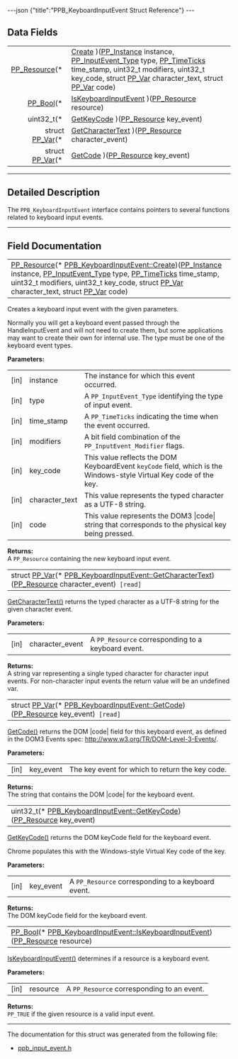 ---json {"title":"PPB\_KeyboardInputEvent Struct Reference"} ---

Data Fields
-----------

<table><tbody><tr class="odd"><td style="text-align: right;"><a href="/docs/native-client/pepper_beta/c/group___typedefs#gafdc3895ee80f4750d0d95ae1b677e9b7" class="el">PP_Resource</a>(* </td><td><a href="/docs/native-client/pepper_beta/c/struct_p_p_b___keyboard_input_event__1__2#a7f685c043948fdb5a166f5bf6a342e96" class="el">Create</a> )(<a href="/docs/native-client/pepper_beta/c/group___typedefs#ga89b662403e6a687bb914b80114c0d19d" class="el">PP_Instance</a> instance, <a href="/docs/native-client/pepper_beta/c/group___enums#gaca7296cfec99fcb6646b7144d1d6a0c5" class="el">PP_InputEvent_Type</a> type, <a href="/docs/native-client/pepper_beta/c/group___typedefs#ga71cb1042cdeb38d7881b121f3b09ce94" class="el">PP_TimeTicks</a> time_stamp, uint32_t modifiers, uint32_t key_code, struct <a href="/docs/native-client/pepper_beta/c/struct_p_p___var/" class="el">PP_Var</a> character_text, struct <a href="/docs/native-client/pepper_beta/c/struct_p_p___var/" class="el">PP_Var</a> code)</td></tr><tr class="even"><td style="text-align: right;"><a href="/docs/native-client/pepper_beta/c/group___enums#ga4f272d99be14aacafe08dfd4ef830918" class="el">PP_Bool</a>(* </td><td><a href="/docs/native-client/pepper_beta/c/struct_p_p_b___keyboard_input_event__1__2#ae3fed704fb8f527fb7fd94e8c34ac13a" class="el">IsKeyboardInputEvent</a> )(<a href="/docs/native-client/pepper_beta/c/group___typedefs#gafdc3895ee80f4750d0d95ae1b677e9b7" class="el">PP_Resource</a> resource)</td></tr><tr class="odd"><td style="text-align: right;">uint32_t(* </td><td><a href="/docs/native-client/pepper_beta/c/struct_p_p_b___keyboard_input_event__1__2#a1862b7cf375179c7a990b61ffad1ce6a" class="el">GetKeyCode</a> )(<a href="/docs/native-client/pepper_beta/c/group___typedefs#gafdc3895ee80f4750d0d95ae1b677e9b7" class="el">PP_Resource</a> key_event)</td></tr><tr class="even"><td style="text-align: right;">struct <a href="/docs/native-client/pepper_beta/c/struct_p_p___var/" class="el">PP_Var</a>(* </td><td><a href="/docs/native-client/pepper_beta/c/struct_p_p_b___keyboard_input_event__1__2#aaf9bb52daef6052c4f4bf4f84efee9d2" class="el">GetCharacterText</a> )(<a href="/docs/native-client/pepper_beta/c/group___typedefs#gafdc3895ee80f4750d0d95ae1b677e9b7" class="el">PP_Resource</a> character_event)</td></tr><tr class="odd"><td style="text-align: right;">struct <a href="/docs/native-client/pepper_beta/c/struct_p_p___var/" class="el">PP_Var</a>(* </td><td><a href="/docs/native-client/pepper_beta/c/struct_p_p_b___keyboard_input_event__1__2#a84c476e78ea7c066f9e89b5ae828ffa8" class="el">GetCode</a> )(<a href="/docs/native-client/pepper_beta/c/group___typedefs#gafdc3895ee80f4750d0d95ae1b677e9b7" class="el">PP_Resource</a> key_event)</td></tr></tbody></table>

------------------------------------------------------------------------

<span id="details" class="anchor" style="margin: 0;"></span>

Detailed Description
--------------------

The `PPB_KeyboardInputEvent` interface contains pointers to several functions related to keyboard input events.

------------------------------------------------------------------------

Field Documentation
-------------------

<span id="a7f685c043948fdb5a166f5bf6a342e96" class="anchor" style="margin: 0;"></span>

<table><tbody><tr class="odd"><td><a href="/docs/native-client/pepper_beta/c/group___typedefs#gafdc3895ee80f4750d0d95ae1b677e9b7" class="el">PP_Resource</a>(* <a href="/docs/native-client/pepper_beta/c/struct_p_p_b___keyboard_input_event__1__2#a7f685c043948fdb5a166f5bf6a342e96" class="el">PPB_KeyboardInputEvent::Create</a>)(<a href="/docs/native-client/pepper_beta/c/group___typedefs#ga89b662403e6a687bb914b80114c0d19d" class="el">PP_Instance</a> instance, <a href="/docs/native-client/pepper_beta/c/group___enums#gaca7296cfec99fcb6646b7144d1d6a0c5" class="el">PP_InputEvent_Type</a> type, <a href="/docs/native-client/pepper_beta/c/group___typedefs#ga71cb1042cdeb38d7881b121f3b09ce94" class="el">PP_TimeTicks</a> time_stamp, uint32_t modifiers, uint32_t key_code, struct <a href="/docs/native-client/pepper_beta/c/struct_p_p___var/" class="el">PP_Var</a> character_text, struct <a href="/docs/native-client/pepper_beta/c/struct_p_p___var/" class="el">PP_Var</a> code)</td></tr></tbody></table>

Creates a keyboard input event with the given parameters.

Normally you will get a keyboard event passed through the HandleInputEvent and will not need to create them, but some applications may want to create their own for internal use. The type must be one of the keyboard event types.

**Parameters:**  
<table><tbody><tr class="odd"><td>[in]</td><td>instance</td><td>The instance for which this event occurred.</td></tr><tr class="even"><td>[in]</td><td>type</td><td>A <code>PP_InputEvent_Type</code> identifying the type of input event.</td></tr><tr class="odd"><td>[in]</td><td>time_stamp</td><td>A <code>PP_TimeTicks</code> indicating the time when the event occurred.</td></tr><tr class="even"><td>[in]</td><td>modifiers</td><td>A bit field combination of the <code>PP_InputEvent_Modifier</code> flags.</td></tr><tr class="odd"><td>[in]</td><td>key_code</td><td>This value reflects the DOM KeyboardEvent <code>keyCode</code> field, which is the Windows-style Virtual Key code of the key.</td></tr><tr class="even"><td>[in]</td><td>character_text</td><td>This value represents the typed character as a UTF-8 string.</td></tr><tr class="odd"><td>[in]</td><td>code</td><td>This value represents the DOM3 |code| string that corresponds to the physical key being pressed.</td></tr></tbody></table>

<!-- -->

**Returns:**  
A `PP_Resource` containing the new keyboard input event.

<span id="aaf9bb52daef6052c4f4bf4f84efee9d2" class="anchor" style="margin: 0;"></span>

<table><tbody><tr class="odd"><td>struct <a href="/docs/native-client/pepper_beta/c/struct_p_p___var/" class="el">PP_Var</a>(* <a href="/docs/native-client/pepper_beta/c/struct_p_p_b___keyboard_input_event__1__2#aaf9bb52daef6052c4f4bf4f84efee9d2" class="el">PPB_KeyboardInputEvent::GetCharacterText</a>)(<a href="/docs/native-client/pepper_beta/c/group___typedefs#gafdc3895ee80f4750d0d95ae1b677e9b7" class="el">PP_Resource</a> character_event)<code> [read]</code></td></tr></tbody></table>

<a href="/docs/native-client/pepper_beta/c/struct_p_p_b___keyboard_input_event__1__2#aaf9bb52daef6052c4f4bf4f84efee9d2" class="el" title="GetCharacterText() returns the typed character as a UTF-8 string for the given character event...">GetCharacterText()</a> returns the typed character as a UTF-8 string for the given character event.

**Parameters:**  
<table><tbody><tr class="odd"><td>[in]</td><td>character_event</td><td>A <code>PP_Resource</code> corresponding to a keyboard event.</td></tr></tbody></table>

<!-- -->

**Returns:**  
A string var representing a single typed character for character input events. For non-character input events the return value will be an undefined var.

<span id="a84c476e78ea7c066f9e89b5ae828ffa8" class="anchor" style="margin: 0;"></span>

<table><tbody><tr class="odd"><td>struct <a href="/docs/native-client/pepper_beta/c/struct_p_p___var/" class="el">PP_Var</a>(* <a href="/docs/native-client/pepper_beta/c/struct_p_p_b___keyboard_input_event__1__2#a84c476e78ea7c066f9e89b5ae828ffa8" class="el">PPB_KeyboardInputEvent::GetCode</a>)(<a href="/docs/native-client/pepper_beta/c/group___typedefs#gafdc3895ee80f4750d0d95ae1b677e9b7" class="el">PP_Resource</a> key_event)<code> [read]</code></td></tr></tbody></table>

<a href="/docs/native-client/pepper_beta/c/struct_p_p_b___keyboard_input_event__1__2#a84c476e78ea7c066f9e89b5ae828ffa8" class="el" title="GetCode() returns the DOM |code| field for this keyboard event, as defined in the DOM3 Events spec: h...">GetCode()</a> returns the DOM |code| field for this keyboard event, as defined in the DOM3 Events spec: <http://www.w3.org/TR/DOM-Level-3-Events/>.

**Parameters:**  
<table><tbody><tr class="odd"><td>[in]</td><td>key_event</td><td>The key event for which to return the key code.</td></tr></tbody></table>

<!-- -->

**Returns:**  
The string that contains the DOM |code| for the keyboard event.

<span id="a1862b7cf375179c7a990b61ffad1ce6a" class="anchor" style="margin: 0;"></span>

<table><tbody><tr class="odd"><td>uint32_t(* <a href="/docs/native-client/pepper_beta/c/struct_p_p_b___keyboard_input_event__1__2#a1862b7cf375179c7a990b61ffad1ce6a" class="el">PPB_KeyboardInputEvent::GetKeyCode</a>)(<a href="/docs/native-client/pepper_beta/c/group___typedefs#gafdc3895ee80f4750d0d95ae1b677e9b7" class="el">PP_Resource</a> key_event)</td></tr></tbody></table>

<a href="/docs/native-client/pepper_beta/c/struct_p_p_b___keyboard_input_event__1__2#a1862b7cf375179c7a990b61ffad1ce6a" class="el" title="GetKeyCode() returns the DOM keyCode field for the keyboard event.">GetKeyCode()</a> returns the DOM keyCode field for the keyboard event.

Chrome populates this with the Windows-style Virtual Key code of the key.

**Parameters:**  
<table><tbody><tr class="odd"><td>[in]</td><td>key_event</td><td>A <code>PP_Resource</code> corresponding to a keyboard event.</td></tr></tbody></table>

<!-- -->

**Returns:**  
The DOM keyCode field for the keyboard event.

<span id="ae3fed704fb8f527fb7fd94e8c34ac13a" class="anchor" style="margin: 0;"></span>

<table><tbody><tr class="odd"><td><a href="/docs/native-client/pepper_beta/c/group___enums#ga4f272d99be14aacafe08dfd4ef830918" class="el">PP_Bool</a>(* <a href="/docs/native-client/pepper_beta/c/struct_p_p_b___keyboard_input_event__1__2#ae3fed704fb8f527fb7fd94e8c34ac13a" class="el">PPB_KeyboardInputEvent::IsKeyboardInputEvent</a>)(<a href="/docs/native-client/pepper_beta/c/group___typedefs#gafdc3895ee80f4750d0d95ae1b677e9b7" class="el">PP_Resource</a> resource)</td></tr></tbody></table>

<a href="/docs/native-client/pepper_beta/c/struct_p_p_b___keyboard_input_event__1__2#ae3fed704fb8f527fb7fd94e8c34ac13a" class="el" title="IsKeyboardInputEvent() determines if a resource is a keyboard event.">IsKeyboardInputEvent()</a> determines if a resource is a keyboard event.

**Parameters:**  
<table><tbody><tr class="odd"><td>[in]</td><td>resource</td><td>A <code>PP_Resource</code> corresponding to an event.</td></tr></tbody></table>

<!-- -->

**Returns:**  
`PP_TRUE` if the given resource is a valid input event.

------------------------------------------------------------------------

The documentation for this struct was generated from the following file:

-   <a href="/docs/native-client/pepper_beta/c/ppb__input__event_8h/" class="el">ppb_input_event.h</a>
